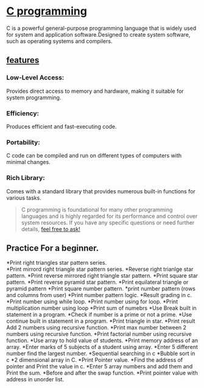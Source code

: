 # <ins>C programming</ins>
C is a powerful general-purpose programming language that is widely used for system and application software.Designed to create system software, such as operating systems and compilers.
## <ins>features</ins>
### Low-Level Access:
Provides direct access to memory and hardware, making it suitable for system programming.
### Efficiency:
Produces efficient and fast-executing code.
### Portability:
C code can be compiled and run on different types of computers with minimal changes.
### Rich Library:
Comes with a standard library that provides numerous built-in functions for various tasks.

> C programming is foundational for many other programming languages and is highly regarded for its performance and control over system resources. If you have any specific questions or need further details, [feel free to ask!](nazidul96@gmail.com)

## Practice For a beginner.

*Print right triangles star pattern series.<br>
*Print mirrord right triangle star pattern series.
*Reverse right trianlge star pattern.
*Print reverse mirrored right triangle star pattern.
*Print square star pattern.
*Print reverse pyramid star pattern.
*Print equilateral triangle or pyramid pattern
*Print square number pattern.
*print number pattern (rows and columns from user)
*Print number pattern logic.
*Result grading in c.
*Print number using while loop.
*Print number using for loop.
*Print multiplication number using loop 
*Print sum of numebrs
*Use Break built in statement in a program.
*Check if number is a prime or not a prime.
*Use continue built in statement in a program.
*Print triangle in star.
*Print result Add 2 numbers using recursive function.
*Print max number between 2 numbers using recursive function.
*Print factorial number using recursive function.
*Use array to hold value of students.
*Print memory address of an array.
*Enter marks of 5 subjects of a student using array.
*Enter 5 different number find the largest number.
*Sequential searching in c 
*Bubble sort in c
*2 dimensional array in C.
*Print Pointer value.
*Find the address of pointer and Print the value in c.
*Enter 5 array numbers and add them and Print the sum.
*Before and after the swap function.
*Print pointer value with address in unorder list.

